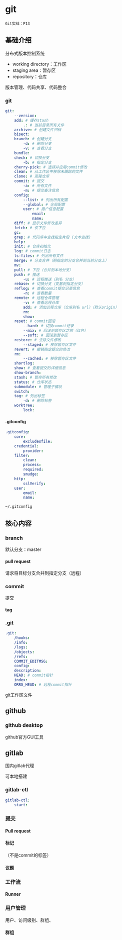 # git

`Git实战：P13`

## 基础介绍

分布式版本控制系统

- working directory：工作区
- staging area：暂存区
- repository：仓库

版本管理、代码共享、代码整合

### git
```yaml
git:
    --version:
    add: # 缓存stash
        .: # 当前目录所有文件
    archive: # 创建文件归档
    bisect:
    branch: # 创建分支
        -d: # 删除分支
        -v: # 查看分支
    bundle:
    check: # 切换分支
        -b: # 指定分支
    cherry-pick: # 选择并应用commit修改
    clean: # 从工作区中移除未跟踪的文件
    clone: # 克隆仓库
    commit: # 提交
        -a: # 所有文件
        -m: # 提交备注信息
    config:
        --list: # 列出所有配置
        --global: # 全局配置
        user: # 用户信息配置
            email:
            name:
    diff: # 显示文件修改差异
    fetch: # 仅下拉
    gc:
    grep: # 代码库中查找指定片段 (文本查找)
    help:
    init: # 仓库初始化
    log: # commit日志
    ls-files: # 列出所有文件
    merge: # 分支合并（把指定的分支合并到当前分支上）
    mv:
    pull: # 下拉（合并到本地分支）
    push: # 推送
        -u: # 远程推送（别名 分支）
    rebase: # 切换分支（变基到指定分支）
    reflog: # 查看commit提交记录信息
        -n: # 查看数量
    remote: # 远程仓库管理
        -v: # 查看远程仓库
        add: # 添加远程仓库（仓库别名 url）（默认origin）
        rm:
        show:
    reset: # commit回滚
        --hard: # 切换commit记录
        --mix: # 回滚到暂存区之前（红色）
        --soft: # 回滚到暂存区
    restore: # 去除文件修改
        --staged: # 移除暂存区文件
    revert: # 撤销指定提交的修改
    rm:
        --cached: # 移除暂存区文件
    shortlog:
    show: # 查看提交的详细信息
    show-branch:
    stash: # 暂存所有修改
    status: # 仓库状态
    submodule: # 管理子模块
    switch:
    tag: # 列出标签
        -d: # 删除标签
    worktree:
        lock:
```



#### .gitconfig
```yaml
.gitconfig:
    core:
        excludesfile:
    credential:
        provider:
    filter:
        clean:
        process:
        required:
        smudge:
    http:
        sslVerify:
    user:
        email:
        name:
```
`~/.gitconfig`


## 核心内容
### branch

默认分支：master


#### pull request

请求将目标分支合并到指定分支（远程）



### commit

提交

#### tag



### .git
```yaml
.git:
    /hooks:
    /info:
    /logs:
    /objects:
    /refs:
    COMMIT_EDITMSG:
    config:
    description:
    HEAD: # commit指针
    index:
    ORRG_HEAD: # 远程commit指针
```

git工作区文件


## github

### github desktop

github官方GUI工具







## gitlab

国内gitlab代理

可本地搭建



### gitlab-ctl
```yaml
gitlab-ctl:
    start:
```


### 提交

#### Pull request

#### 标记

（不是commit的标签）

#### 议题


### 工作流


#### Runner






### 用户管理

用户、访问级别、群组、


#### 群组

